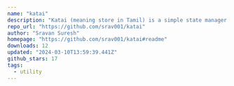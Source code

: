 ```yaml
---
name: "katai"
description: "Katai (meaning store in Tamil) is a simple state manager for Svelte 5"
repo_url: "https://github.com/srav001/katai"
author: "Sravan Suresh"
homepage: "https://github.com/srav001/katai#readme"
downloads: 12
updated: "2024-03-10T13:59:39.441Z"
github_stars: 17
tags: 
  - utility
---
```

